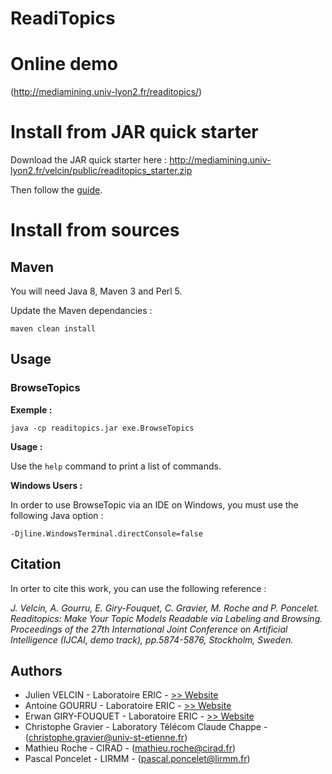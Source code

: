 # ReadiTopics

# Online demo
(http://mediamining.univ-lyon2.fr/readitopics/)


# Install from JAR quick starter

Download the JAR quick starter here : 
http://mediamining.univ-lyon2.fr/velcin/public/readitopics_starter.zip

Then follow the [guide](./documentation/INSTALL.pdf).


# Install from sources

## Maven
You will need Java 8, Maven 3 and Perl 5.

Update the Maven dependancies :

```
maven clean install
```


## Usage

### BrowseTopics


__Exemple :__

```
java -cp readitopics.jar exe.BrowseTopics
```


__Usage :__

Use the  ``help`` command to print a list of commands.

__Windows Users :__ 

In order to use BrowseTopic via an IDE on Windows, you must use the following Java option :

```
-Djline.WindowsTerminal.directConsole=false
```

## Citation
In orter to cite this work, you can use the following reference :

_J. Velcin, A. Gourru, E. Giry-Fouquet, C. Gravier, M. Roche and P. Poncelet. Readitopics: Make Your Topic Models Readable via Labeling and Browsing. Proceedings of the  27th International Joint Conference on Artificial Intelligence (IJCAI, demo track), pp.5874-5876, Stockholm, Sweden._

## Authors

- Julien VELCIN - Laboratoire ERIC - [>> Website](http://mediamining.univ-Lyon2.fr/velcin)
- Antoine GOURRU - Laboratoire ERIC - [>> Website](http://antoinegourru.com)
- Erwan GIRY-FOUQUET - Laboratoire ERIC - [>> Website](http://erwangf.com)
- Christophe Gravier - Laboratory Télécom Claude Chappe -  (christophe.gravier@univ-st-etienne.fr)
- Mathieu Roche - CIRAD - (mathieu.roche@cirad.fr)
- Pascal Poncelet - LIRMM - (pascal.poncelet@lirmm.fr)


